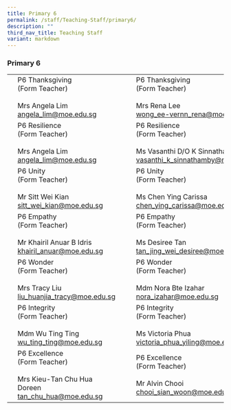 ```yaml
---
title: Primary 6
permalink: /staff/Teaching-Staff/primary6/
description: ""
third_nav_title: Teaching Staff
variant: markdown
---
```

### Primary 6


|  	|  	|  	|  	|  	|
|---	|---	|---	|---	|---	|
| 	| P6 Thanksgiving<br>(Form Teacher)<br><br> Mrs Angela Lim<br>angela_lim@moe.edu.sg	|   	|  	| P6 Thanksgiving<br>(Form Teacher)<br><br>Mrs Rena Lee<br>wong_ee-vernn_rena@moe.edu.sg|
| 	| P6 Resilience<br>(Form Teacher)<br><br>Mrs Angela Lim<br>angela_lim@moe.edu.sg 	|   	| 	| P6 Resilience<br>(Form Teacher)<br><br>Ms Vasanthi D/O K Sinnathamby<br>vasanthi_k_sinnathamby@moe.edu.sg	|
| | P6 Unity<br>(Form Teacher)<br><br>Mr Sitt Wei Kian<br>sitt_wei_kian@moe.edu.sg 	|   	| 	| P6 Unity<br>(Form Teacher)<br><br>Ms Chen Ying Carissa<br>chen_ying_carissa@moe.edu.sg|
| 	| P6 Empathy<br>(Form Teacher)<br><br>Mr Khairil Anuar B Idris<br>khairil_anuar@moe.edu.sg	|   	|  	|   P6 Empathy<br>(Form Teacher)<br><br>Ms Desiree Tan<br>tan_jing_wei_desiree@moe.edu.sg
| 	| P6 Wonder<br>(Form Teacher)<br><br>Mrs Tracy Liu<br>liu_huanjia_tracy@moe.edu.sg	|   	|  	| P6 Wonder<br>(Form Teacher)<br><br>Mdm Nora Bte Izahar<br>nora_izahar@moe.edu.sg 	|
| | P6 Integrity<br>(Form Teacher)<br><br>Mdm Wu Ting Ting<br>wu_ting_ting@moe.edu.sg	|   	| 	| P6 Integrity<br>(Form Teacher)<br><br>Ms Victoria Phua<br>victoria_phua_yiling@moe.edu.sg 	|
| | P6 Excellence<br>(Form Teacher)<br><br>Mrs Kieu-Tan Chu Hua Doreen<br>tan_chu_hua@moe.edu.sg 	|   	| 	| P6 Excellence<br>(Form Teacher)<br><br>Mr Alvin Chooi<br>chooi_sian_woon@moe.edu.sg   	|
